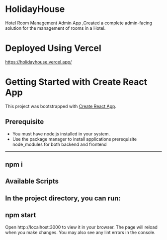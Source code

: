 # HolidayHouse
Hotel Room Management Admin App ,Created a complete admin-facing solution for the management of rooms in a Hotel.

# Deployed Using Vercel
https://holidayhouse.vercel.app/

# Getting Started with Create React App

This project was bootstrapped with [Create React App](https://github.com/facebook/create-react-app).

## Prerequisite
* You must have node.js installed in your system.
* Use the package manager to install applications prerequisite node_modules for both backend and frontend
---------------------
npm i
---------------------

## Available Scripts

In the project directory, you can run:
---------------------
npm start
---------------------

Open http://localhost:3000 to view it in your browser.
The page will reload when you make changes.
You may also see any lint errors in the console.

